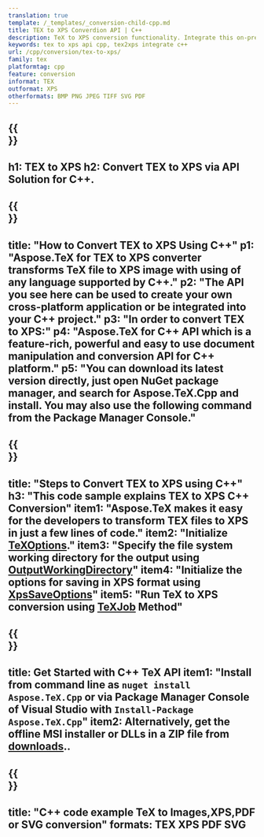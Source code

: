 ```yaml
---
translation: true
template: /_templates/_conversion-child-cpp.md
title: TEX to XPS Converdion API | C++ 
description: TeX to XPS conversion functionality. Integrate this on-premise C++ library into your project or use cross-platform applications to convert TeX to XPS.
keywords: tex to xps api cpp, tex2xps integrate c++
url: /cpp/conversion/tex-to-xps/
family: tex
platformtag: cpp
feature: conversion
informat: TEX
outformat: XPS
otherformats: BMP PNG JPEG TIFF SVG PDF
---
```


{{<section banner>}}
---
h1: TEX to XPS
h2: Convert TEX to XPS via API Solution for C++.
---

{{<section overview>}}
---
title: "How to Convert TEX to XPS Using C++"
p1: "Aspose.TeX for TEX to XPS converter transforms TeX file to XPS image with using of any language supported by C++."
p2: "The API you see here can be used to create your own cross-platform application or be integrated into your C++ project."
p3: "In order to convert TEX to XPS:"
p4: "Aspose.TeX for C++ API which is a feature-rich, powerful and easy to use document manipulation and conversion API for C++ platform."
p5: "You can download its latest version directly, just open NuGet package manager, and search for Aspose.TeX.Cpp and install. You may also use the following command from the Package Manager Console."
---

{{<section feature1>}}
---
title: "Steps to Convert TEX to XPS using C++"
h3: "This code sample explains TEX to XPS C++ Conversion"
item1: "Aspose.TeX makes it easy for the developers to transform TEX files to XPS in just a few lines of code."
item2: "Initialize [TeXOptions](https://reference.aspose.com/tex/cpp/class/aspose.te_x.te_x_options)."
item3: "Specify the file system working directory for the output using [OutputWorkingDirectory](https://reference.aspose.com/tex/cpp/class/aspose.te_x.te_x_options#aa4f4ea6dab7db5ba1b40800495f16f63)"
item4: "Initialize the options for saving in XPS format using [XpsSaveOptions](https://reference.aspose.com/tex/cpp/class/aspose.te_x.presentation.image.xps_save_options)"
item5: "Run TeX to XPS conversion using [TeXJob](https://reference.aspose.com/tex/cpp/class/aspose.te_x.te_x_job) Method"
---

{{<section feature2>}}
---
title: Get Started with C++ TeX API
item1: "Install from command line as ```nuget install Aspose.TeX.Cpp``` or via Package Manager Console of Visual Studio with ```Install-Package Aspose.TeX.Cpp```"
item2: Alternatively, get the offline MSI installer or DLLs in a ZIP file from [downloads](https://downloads.aspose.com/tex/cpp)..
---

{{<section widget>}}
---
title: "C++ code example TeX to Images,XPS,PDF or SVG conversion"
formats: TEX XPS PDF SVG
---